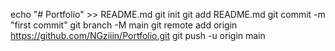 echo "# Portfolio" >> README.md
git init
git add README.md
git commit -m "first commit"
git branch -M main
git remote add origin https://github.com/NGziiin/Portfolio.git
git push -u origin main